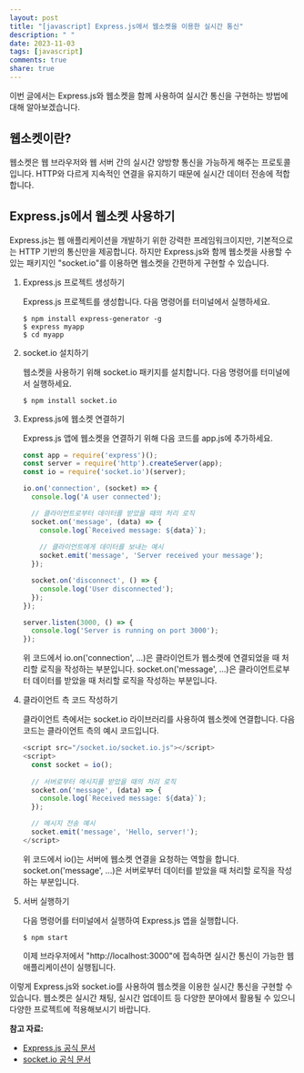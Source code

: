 ```yaml
---
layout: post
title: "[javascript] Express.js에서 웹소켓을 이용한 실시간 통신"
description: " "
date: 2023-11-03
tags: [javascript]
comments: true
share: true
---
```


이번 글에서는 Express.js와 웹소켓을 함께 사용하여 실시간 통신을 구현하는 방법에 대해 알아보겠습니다.

## 웹소켓이란?

웹소켓은 웹 브라우저와 웹 서버 간의 실시간 양방향 통신을 가능하게 해주는 프로토콜입니다. HTTP와 다르게 지속적인 연결을 유지하기 때문에 실시간 데이터 전송에 적합합니다.

## Express.js에서 웹소켓 사용하기

Express.js는 웹 애플리케이션을 개발하기 위한 강력한 프레임워크이지만, 기본적으로는 HTTP 기반의 통신만을 제공합니다. 하지만 Express.js와 함께 웹소켓을 사용할 수 있는 패키지인 "socket.io"를 이용하면 웹소켓을 간편하게 구현할 수 있습니다.

1. Express.js 프로젝트 생성하기

   Express.js 프로젝트를 생성합니다. 다음 명령어를 터미널에서 실행하세요.

   ```
   $ npm install express-generator -g
   $ express myapp
   $ cd myapp
   ```

2. socket.io 설치하기

   웹소켓을 사용하기 위해 socket.io 패키지를 설치합니다. 다음 명령어를 터미널에서 실행하세요.

   ```
   $ npm install socket.io
   ```

3. Express.js에 웹소켓 연결하기

   Express.js 앱에 웹소켓을 연결하기 위해 다음 코드를 app.js에 추가하세요.

   ```javascript
   const app = require('express')();
   const server = require('http').createServer(app);
   const io = require('socket.io')(server);
   
   io.on('connection', (socket) => {
     console.log('A user connected');

     // 클라이언트로부터 데이터를 받았을 때의 처리 로직
     socket.on('message', (data) => {
       console.log(`Received message: ${data}`);
       
       // 클라이언트에게 데이터를 보내는 예시
       socket.emit('message', 'Server received your message');
     });

     socket.on('disconnect', () => {
       console.log('User disconnected');
     });
   });

   server.listen(3000, () => {
     console.log('Server is running on port 3000');
   });
   ```

   위 코드에서 io.on('connection', ...)은 클라이언트가 웹소켓에 연결되었을 때 처리할 로직을 작성하는 부분입니다. socket.on('message', ...)은 클라이언트로부터 데이터를 받았을 때 처리할 로직을 작성하는 부분입니다.

4. 클라이언트 측 코드 작성하기

   클라이언트 측에서는 socket.io 라이브러리를 사용하여 웹소켓에 연결합니다. 다음 코드는 클라이언트 측의 예시 코드입니다.

   ```javascript
   <script src="/socket.io/socket.io.js"></script>
   <script>
     const socket = io();
     
     // 서버로부터 메시지를 받았을 때의 처리 로직
     socket.on('message', (data) => {
       console.log(`Received message: ${data}`);
     });

     // 메시지 전송 예시
     socket.emit('message', 'Hello, server!');
   </script>
   ```

   위 코드에서 io()는 서버에 웹소켓 연결을 요청하는 역할을 합니다. socket.on('message', ...)은 서버로부터 데이터를 받았을 때 처리할 로직을 작성하는 부분입니다.

5. 서버 실행하기

   다음 명령어를 터미널에서 실행하여 Express.js 앱을 실행합니다.

   ```
   $ npm start
   ```

   이제 브라우저에서 "http://localhost:3000"에 접속하면 실시간 통신이 가능한 웹 애플리케이션이 실행됩니다.

이렇게 Express.js와 socket.io를 사용하여 웹소켓을 이용한 실시간 통신을 구현할 수 있습니다. 웹소켓은 실시간 채팅, 실시간 업데이트 등 다양한 분야에서 활용될 수 있으니 다양한 프로젝트에 적용해보시기 바랍니다.

**참고 자료:**
- [Express.js 공식 문서](https://expressjs.com/)
- [socket.io 공식 문서](https://socket.io/)